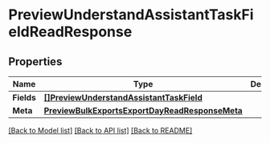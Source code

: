 # PreviewUnderstandAssistantTaskFieldReadResponse

## Properties

Name | Type | Description | Notes
------------ | ------------- | ------------- | -------------
**Fields** | [**[]PreviewUnderstandAssistantTaskField**](preview.understand.assistant.task.field.md) |  | [optional] 
**Meta** | [**PreviewBulkExportsExportDayReadResponseMeta**](preview_bulk_exports_export_dayReadResponse_meta.md) |  | [optional] 

[[Back to Model list]](../README.md#documentation-for-models) [[Back to API list]](../README.md#documentation-for-api-endpoints) [[Back to README]](../README.md)


